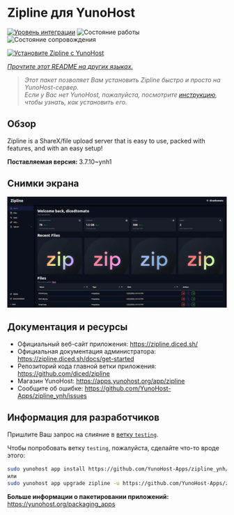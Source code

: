 <!--
Важно: этот README был автоматически сгенерирован <https://github.com/YunoHost/apps/tree/master/tools/readme_generator>
Он НЕ ДОЛЖЕН редактироваться вручную.
-->

# Zipline для YunoHost

[![Уровень интеграции](https://dash.yunohost.org/integration/zipline.svg)](https://ci-apps.yunohost.org/ci/apps/zipline/) ![Состояние работы](https://ci-apps.yunohost.org/ci/badges/zipline.status.svg) ![Состояние сопровождения](https://ci-apps.yunohost.org/ci/badges/zipline.maintain.svg)

[![Установите Zipline с YunoHost](https://install-app.yunohost.org/install-with-yunohost.svg)](https://install-app.yunohost.org/?app=zipline)

*[Прочтите этот README на других языках.](./ALL_README.md)*

> *Этот пакет позволяет Вам установить Zipline быстро и просто на YunoHost-сервер.*  
> *Если у Вас нет YunoHost, пожалуйста, посмотрите [инструкцию](https://yunohost.org/install), чтобы узнать, как установить его.*

## Обзор

Zipline is a ShareX/file upload server that is easy to use, packed with features, and with an easy setup! 

**Поставляемая версия:** 3.7.10~ynh1

## Снимки экрана

![Снимок экрана Zipline](./doc/screenshots/screenshot.png)

## Документация и ресурсы

- Официальный веб-сайт приложения: <https://zipline.diced.sh/>
- Официальная документация администратора: <https://zipline.diced.sh/docs/get-started>
- Репозиторий кода главной ветки приложения: <https://github.com/diced/zipline>
- Магазин YunoHost: <https://apps.yunohost.org/app/zipline>
- Сообщите об ошибке: <https://github.com/YunoHost-Apps/zipline_ynh/issues>

## Информация для разработчиков

Пришлите Ваш запрос на слияние в [ветку `testing`](https://github.com/YunoHost-Apps/zipline_ynh/tree/testing).

Чтобы попробовать ветку `testing`, пожалуйста, сделайте что-то вроде этого:

```bash
sudo yunohost app install https://github.com/YunoHost-Apps/zipline_ynh/tree/testing --debug
или
sudo yunohost app upgrade zipline -u https://github.com/YunoHost-Apps/zipline_ynh/tree/testing --debug
```

**Больше информации о пакетировании приложений:** <https://yunohost.org/packaging_apps>
